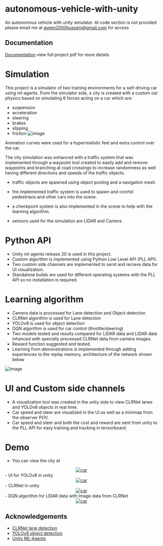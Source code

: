 # autonomous-vehicle-with-unity
An autonomous vehicle with unity simulator.
AI code section is not provided please email me at aveen2000hussein@gmail.com for access




## Documentation

[Documentation](https://github.com/aveen007/autonomous-vehicle-with-unity/blob/main/Aveen%20Hussein2.pdf)
view full project pdf for more details

# Simulation
This project is a simulator of two training environments for a self-driving car using ml-agents.
From the simulator side, a city is created with a custom car physics based on simulating 6 forces acting on a car which are:
- suspension
- acceleration
- steering
- brakes
- slipping
- friction
![image](https://github.com/aveen007/autonomous-vehicle-with-unity/assets/73739296/fa9a7b1c-31a9-4608-a213-1e3d17ae0aba)

Animation curves were used for a hyperrealistic feel and extra control over the car.

The city simulation was enhanced with a traffic system that was implemented through a waypoint tool created to easily add and remove waypoints and branching at road crossings to increase randomness as well having different directions and speeds of the traffic objects.
- traffic objects are spawned using object pooling and a navigation mesh.
- the implemented traffic system is used to spawn and conrtol pedestrians and other cars into the scene.

- a checkpoint system is also implemented in the scene to help with the learning algorithm.
- sensors used for the simulation are LIDAR and Camera
# Python API
- Unity ml-agents release 20 is used in this project.
- Custom algorithm is implemented using Python Low Level API (PLL API).
- Two custom side channels are implemented to send and recieve data for UI visualization.
- Standalone builds are used for different operating systems with the PLL API so no installation is required.
# Learning algorithm
- Camera data is processed for Lane detection and Object detection
- CLRNet algorithm is used for Lane detection
- YOLOv8 is used for object detection
- DQN algorithm is used for car control (throttle/steering)
- Two models tested and results compared for LIDAR data and LIDAR data inhanced with specially processed CLRNet data from camera images.
- Reward function suggested and tested.
- Learning from demonstrations is implemented through adding experiences to the replay memory, architecture of the network shown below

![image](https://github.com/aveen007/autonomous-vehicle-with-unity/assets/73739296/2da26b10-0a68-4f64-8cb4-1d5c9e8ab22c)

# UI and Custom side channels

- A visualization tool was created in the unity side to view CLRNet lanes and YOLOv8 objects in real time.
- Car speed and steer are visualized in the UI as well as a minimap from the observer POV.
- Car speed and steer and both the cost and reward are sent from unity to the PLL API for easy training and tracking in tensorboard.

# Demo
- You can view the city at

<div align="center">
  <a href="https://www.youtube.com/watch?v=dLL61kv3VtI"><img src="https://www.youtube.com/watch?v=dLL61kv3VtI/0.jpg" alt="car"></a>
</div>
- UI for YOLOv8 in unity  <div align="center">
  <a href="https://www.youtube.com/watch?v=dLL61kv3VtI"><img src="https://www.youtube.com/watch?v=dLL61kv3VtI/0.jpg" alt="car"></a>
</div>
- CLRNet in unity  <div align="center">
  <a href="https://www.youtube.com/watch?v=jcJKDtwVbVY"><img src="https://www.youtube.com/watch?v=jcJKDtwVbVY/0.jpg" alt="car"></a>
</div>
- DQN algorithm for LIDAR data with Image data from CLRNet <div align="center">
  <a href="https://www.youtube.com/watch?v=nSKgw1XCndI1"><img src="https://www.youtube.com/watch?v=nSKgw1XCndI1/0.jpg" alt="car"></a>
</div> 


## Acknowledgements

 - [CLRNet lane detection](https://github.com/Turoad/CLRNet)
 - [YOLOv8 object detection](https://github.com/ultralytics/ultralytics.git)
 - [Unity ML-Agents](https://github.com/Unity-Technologies/ml-agentst)

